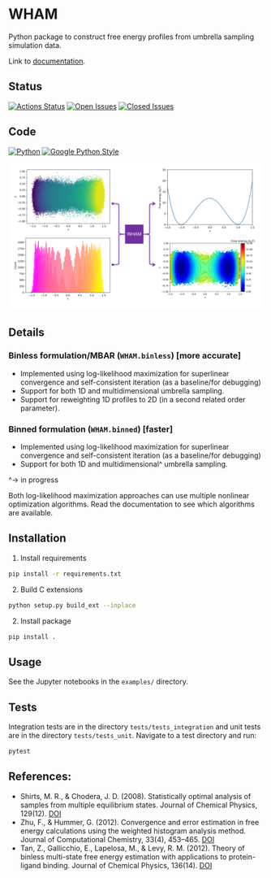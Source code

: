 # WHAM

Python package to construct free energy profiles from umbrella sampling simulation data.

Link to [documentation](https://apallath.github.io/WHAM).

## Status

[![Actions Status](https://img.shields.io/github/workflow/status/apallath/WHAM/build_test_WHAM)](https://github.com/apallath/WHAM/actions)
[![Open Issues](https://img.shields.io/github/issues-raw/apallath/WHAM)](https://github.com/apallath/WHAM/issues)
[![Closed Issues](https://img.shields.io/github/issues-closed-raw/apallath/WHAM)](https://github.com/apallath/WHAM/issues)

## Code

[![Python](https://img.shields.io/github/languages/top/apallath/WHAM)](https://www.python.org/downloads/release/python-370/)
[![Google Python Style](https://img.shields.io/badge/Code%20Style-Google%20Python%20Style-brightgreen)](https://google.github.io/styleguide/pyguide.html)

![](wham.svg)

## Details

### Binless formulation/MBAR (`WHAM.binless`) [more accurate]
- Implemented using log-likelihood maximization for superlinear convergence and self-consistent iteration (as a baseline/for debugging)
- Support for both 1D and multidimensional umbrella sampling.
- Support for reweighting 1D profiles to 2D (in a second related order parameter).

### Binned formulation (`WHAM.binned`) [faster]
- Implemented using log-likelihood maximization for superlinear convergence and self-consistent iteration (as a baseline/for debugging)
- Support for both 1D and multidimensional^ umbrella sampling.

^-> in progress

Both log-likelihood maximization approaches can use multiple nonlinear optimization algorithms. Read the documentation to see which algorithms are available.

## Installation

1. Install requirements

```sh
pip install -r requirements.txt
```

2. Build C extensions

```sh
python setup.py build_ext --inplace
```

2. Install package

```sh
pip install .
```

## Usage

See the Jupyter notebooks in the `examples/` directory.

## Tests
Integration tests are in the directory `tests/tests_integration` and unit tests are in the directory `tests/tests_unit`. Navigate to a test directory and run:

```sh
pytest
```

## References:
- Shirts, M. R., & Chodera, J. D. (2008). Statistically optimal analysis of samples from multiple equilibrium states. Journal of Chemical Physics, 129(12). [DOI](https://doi.org/10.1063/1.2978177)
- Zhu, F., & Hummer, G. (2012). Convergence and error estimation in free energy calculations using the weighted histogram analysis method. Journal of Computational Chemistry, 33(4), 453–465. [DOI](https://doi.org/10.1002/jcc.21989)
- Tan, Z., Gallicchio, E., Lapelosa, M., & Levy, R. M. (2012). Theory of binless multi-state free energy estimation with applications to protein-ligand binding. Journal of Chemical Physics, 136(14). [DOI](https://doi.org/10.1063/1.3701175)
